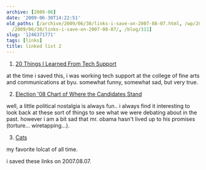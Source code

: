 ```yaml
---
archive: [2009-06]
date: '2009-06-30T14:22:51'
old_paths: [/archive/2009/06/30/links-i-save-on-2007-08-07.html, /wp/2009/06/30/links-i-save-on-2007-08-07/,
  /2009/06/30/links-i-save-on-2007-08-07/, /blog/311]
slug: '1246371771'
tags: [links]
title: linked list 2
---
```


1) [20 Things I Learned From Tech Support][1]

at the time i saved this, i was working tech support at the college of
fine arts and communications at byu. somewhat funny, somewhat sad, but
very true.

2) [Election '08 Chart of Where the Candidates Stand][2]

well, a little political nostalgia is always fun.. i always find it
interesting to look back at these sort of things to see what we were
debating about in the past. however i am a bit sad that mr. obama hasn't
lived up to his promises (torture... wiretapping...).

3) [Cats][3]

my favorite lolcat of all time.

i saved these links on 2007.08.07.

[1]: http://kludgespot.blogspot.com/2007/08/20-things-i-learned-from-tech-support.html
[2]: http://www.flickr.com/photos/kentbye/868063604/sizes/o/
[3]: http://www.acc.umu.se/~zqad/cats/index.html?view=1174330218-1174246006011.jpg

